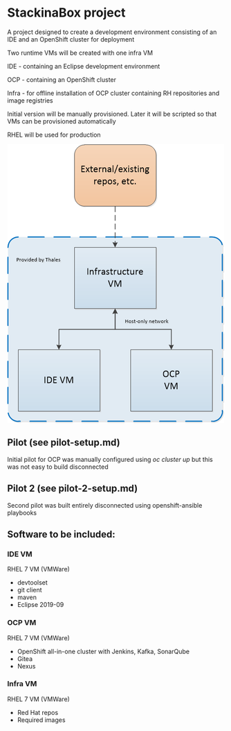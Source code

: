 # StackinaBox project

A project designed to create a development environment consisting of an IDE and an OpenShift cluster for deployment

Two runtime VMs will be created with one infra VM

IDE - containing an Eclipse development environment

OCP - containing an OpenShift cluster

Infra - for offline installation of OCP cluster containing RH repositories and image registries

Initial version will be manually provisioned. Later it will be scripted so that VMs can be provisioned automatically

RHEL will be used for production

![diagram](https://github.com/Estafet-LTD/StackinaBox/blob/master/SIAB-infra-overview.png "VM connections")

## Pilot (see pilot-setup.md)

Initial pilot for OCP was manually configured using _oc cluster up_ but this was not easy to build disconnected

## Pilot 2 (see pilot-2-setup.md)

Second pilot was built entirely disconnected using openshift-ansible playbooks

## Software to be included:

### IDE VM
RHEL 7 VM (VMWare)
* devtoolset
* git client
* maven
* Eclipse 2019-09

### OCP VM
RHEL 7 VM (VMWare) 
* OpenShift all-in-one cluster with Jenkins, Kafka, SonarQube 
* Gitea 
* Nexus

### Infra VM
RHEL 7 VM (VMWare)
* Red Hat repos
* Required images
